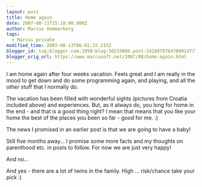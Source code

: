 ```yaml
---
layout: post
title: Home again
date: 2007-08-11T15:18:00.000Z
author: Marcus Hammarberg
tags:
  - Marcus private
modified_time: 2007-08-13T06:01:15.215Z
blogger_id: tag:blogger.com,1999:blog-36533086.post-2418878764709914777
blogger_orig_url: https://www.marcusoft.net/2007/08/home-again.html
---
```


I am home again after four weeks vacation. Feels great and I am really in the mood to get down and do some programming again, and playing, and all the other stuff that I normally do.

The vacation has been filled with wonderful sights (pictures from Croatia included above) and experiences. But, as it always do, you long for home in the end - and that is a good thing right? I mean that means that you like your home the best of the places you been so far - good for me. :)

The news I promised in an earlier post is that we are going to have a baby!

Still five months away... I promise some more facts and my thoughts on parenthood etc. in posts to follow. For now we are just very happy!

And no...

And yes - there are a lot of twins in the family. High ... risk/chance take your pick :)
